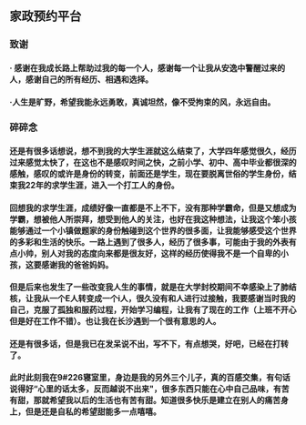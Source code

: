 ## 家政预约平台

### 致谢

#### · 感谢在我成长路上帮助过我的每一个人，感谢每一个让我从安逸中警醒过来的人，感谢自己的所有经历、相遇和选择。

#### ·人生是旷野，希望我能永远勇敢，真诚坦然，像不受拘束的风，永远自由。



### 碎碎念

#### 还是有很多话想说，想不到我的大学生涯就这么结束了，大学四年感觉很久，经历过来感觉太快了，在这也不是感叹时间之快，之前小学、初中、高中毕业都很深的感触，感叹的或许是身份的转变，前面还是学生，现在要脱离世俗的学生身份，结束我22年的求学生涯，进入一个打工人的身份。

#### 回想我的求学生涯，成绩好像一直都是不上不下，没有那种学霸命，但是又想成为学霸，想被他人所崇拜，想受到他人的关注，也好在我这种想法，让我这个笨小孩能够通过一个小镇做题家的身份触碰到这个世界的很多面，让我能够感受这个世界的多彩和生活的快乐。一路上遇到了很多人，经历了很多事，可能由于我的外表有点小帅，别人对我的态度向来都是很友好，这样的经历使得我不是一个自卑的小孩，这要感谢我的爸爸妈妈。

#### 但是后来也发生了一些改变我人生的事情，就是在大学封校期间不幸感染上了肺结核，让我从一个E人转变成一个i人，很久没有和人进行过接触，我要感谢当时我的自己，克服了孤独和服药过程，开始学习编程，让我有了现在的工作（上班不开心但是好在工作不错）。也让我在长沙遇到一个很有意思的人。

#### 还是有很多话，但是我已在发呆说不出，写不下，有点想哭，好吧，已经在打转了。

#### 此时此刻我在9#226寝室里，身边是我的另外三个儿子，真的百感交集，有句话说得好“心里的话太多，反而越说不出来"，很多东西只能在心中自己品味，有苦有甜，那就希望我以后的生活也有苦有甜。知道很多快乐是建立在别人的痛苦身上，但是还是自私的希望甜能多一点嘻嘻。

